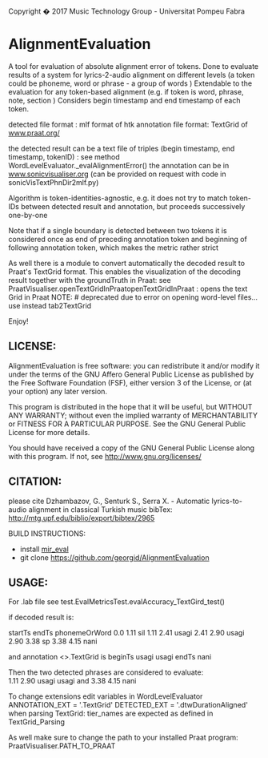 
Copyright � 2017  Music Technology Group - Universitat Pompeu Fabra

AlignmentEvaluation
==============================

A tool for evaluation of absolute alignment error of tokens.
Done to evaluate results of a system for lyrics-2-audio alignment on different levels (a token could be phoneme, word or phrase - a group of words )
Extendable to the evaluation for any token-based alignment (e.g. if token is word, phrase, note, section )
Considers begin timestamp and end timestamp of each token.
 
 detected file format :  mlf format of htk 
 annotation file format: TextGrid of www.praat.org/ 
 
 the detected result can be a text file of triples (begin timestamp, end timestamp, tokenID) : see method WordLevelEvaluator._evalAlignmentError() 
 the annotation can be in www.sonicvisualiser.org (can be provided on request with code in sonicVisTextPhnDir2mlf.py)
 
Algorithm is token-identities-agnostic, e.g. it does not try to match token-IDs between detected result and annotation, but proceeds successively one-by-one  

Note that if a single boundary is detected between two tokens it is considered once as end of preceding annotation token  and beginning of following annotation token, which makes the metric rather strict


As well there is a module to convert automatically the decoded result to Praat's TextGrid format.
This enables the  visualization of the decoding result together with the groundTruth in Praat:
see PraatVisualiser.openTextGridInPraatopenTextGridInPraat : opens the text Grid in Praat
NOTE: # deprecated due to error on opening word-level files... use instead tab2TextGrid 

Enjoy!
 
 
LICENSE:
-------------------
AlignmentEvaluation is free software: you can redistribute it and/or modify it under the terms of the GNU Affero General Public License as published by the Free Software Foundation (FSF), either version 3 of the License, or (at your option) any later version.

This program is distributed in the hope that it will be useful, but WITHOUT ANY WARRANTY; without even the implied warranty of MERCHANTABILITY or FITNESS FOR A PARTICULAR PURPOSE.  See the GNU General Public License for more details.

You should have received a copy of the GNU General Public License along with this program.  If not, see http://www.gnu.org/licenses/

CITATION: 
----------------------
please cite 
Dzhambazov, G., Senturk S., Serra X. - Automatic lyrics-to-audio alignment in classical Turkish music
bibTex: http://mtg.upf.edu/biblio/export/bibtex/2965

BUILD INSTRUCTIONS:
- install [mir_eval](https://github.com/craffel/mir_eval)
- git clone https://github.com/georgid/AlignmentEvaluation



USAGE: 
---------------------------------------- 

For .lab file see 
test.EvalMetricsTest.evalAccuracy_TextGird_test()


if decoded result is:
 
startTs endTs phonemeOrWord
0.0		1.11	sil
1.11	2.41	usagi
2.41	2.90	usagi
2.90	3.38	sp
3.38	4.15	nani

and annotation <>.TextGrid is 
beginTs 	usagi usagi 
endTs 	nani

Then the two detected phrases are considered to evaluate:  
1.11 2.90 usagi usagi 
and 
3.38 4.15	nani


To change extensions edit variables in WordLevelEvaluator 
ANNOTATION_EXT = '.TextGrid'
DETECTED_EXT = '.dtwDurationAligned'
when parsing TextGrid: tier_names are expected as defined in TextGrid_Parsing

As well make sure to change the path to your installed Praat program:
PraatVisualiser.PATH_TO_PRAAT
